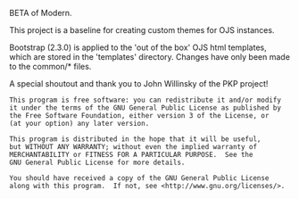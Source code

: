 BETA of Modern. 

This project is a baseline for creating custom themes for OJS instances. 

Bootstrap (2.3.0) is applied to the 'out of the box' OJS html templates, which are stored in the 'templates'
directory. Changes have only been made to the common/* files. 

A special shoutout and thank you to John Willinsky of the PKP project!

 
    This program is free software: you can redistribute it and/or modify
    it under the terms of the GNU General Public License as published by
    the Free Software Foundation, either version 3 of the License, or
    (at your option) any later version.

    This program is distributed in the hope that it will be useful,
    but WITHOUT ANY WARRANTY; without even the implied warranty of
    MERCHANTABILITY or FITNESS FOR A PARTICULAR PURPOSE.  See the
    GNU General Public License for more details.

    You should have received a copy of the GNU General Public License
    along with this program.  If not, see <http://www.gnu.org/licenses/>.
